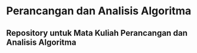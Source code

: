 # Perancangan dan Analisis Algoritma
## Repository untuk Mata Kuliah Perancangan dan Analisis Algoritma
